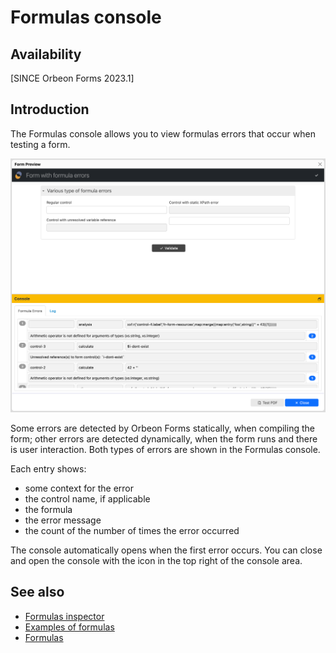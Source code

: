 # Formulas console

## Availability

[SINCE Orbeon Forms 2023.1]

## Introduction

The Formulas console allows you to view formulas errors that occur when testing a form.

![Formulas console](images/formulas-console.png)

Some errors are detected by Orbeon Forms statically, when compiling the form; other errors are detected dynamically, when the form runs and there is user interaction. Both types of errors are shown in the Formulas console.

Each entry shows:

- some context for the error
- the control name, if applicable
- the formula
- the error message
- the count of the number of times the error occurred

The console automatically opens when the first error occurs. You can close and open the console with the icon in the top right of the console area.

## See also

- [Formulas inspector](formulas-inspector.md)
- [Examples of formulas](formulas-examples.md)
- [Formulas](formulas.md)